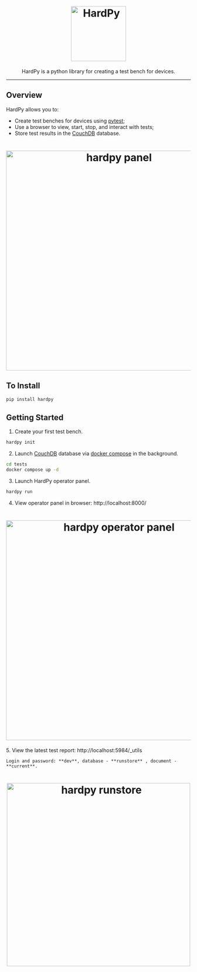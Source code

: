 <h1 align="center">
    <img src="https://raw.githubusercontent.com/everypinio/hardpy/main/docs/img/logo256.png" alt="HardPy" style="width:150px;">
</h1>

<p align="center">
HardPy is a python library for creating a test bench for devices.
</p>

---

## Overview

HardPy allows you to:

* Create test benches for devices using [pytest](https://docs.pytest.org/);
* Use a browser to view, start, stop, and interact with tests;
* Store test results in the [CouchDB](https://couchdb.apache.org/) database.

<h1 align="center">
    <img src="https://raw.githubusercontent.com/everypinio/hardpy/main/docs/img/hardpy_panel.gif" alt="hardpy panel" style="width:600;">
</h1>

## To Install

```bash
pip install hardpy
```

## Getting Started

1. Create your first test bench.

```bash
hardpy init
```

2. Launch [CouchDB](https://couchdb.apache.org/) database via [docker compose](https://docs.docker.com/compose/) in the background.

```bash
cd tests
docker compose up -d
```

3. Launch HardPy operator panel.

```bash
hardpy run
```

4. View operator panel in browser: http://localhost:8000/
  <h1 align="center">
      <img src="https://raw.githubusercontent.com/everypinio/hardpy/main/docs/img/hardpy_operator_panel_hello_hardpy.png"
      alt="hardpy operator panel" style="width:600px;">
  </h1>
5. View the latest test report: http://localhost:5984/_utils

    Login and password: **dev**, database - **runstore** , document - **current**.

  <h1 align="center">
      <img src="https://raw.githubusercontent.com/everypinio/hardpy/main/docs/img/runstore_hello_hardpy.png"
      alt="hardpy runstore" style="width:500px;">
  </h1>

